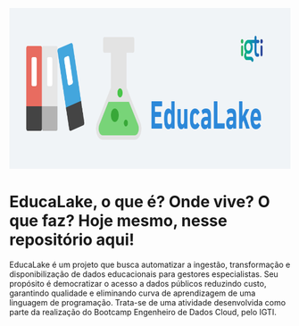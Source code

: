 <p align="center">
  <img src="https://github.com/spacemarcio/education-lake/blob/25285e4a12e947656482822ad1eb4356cffdff80/readme-images/educalake-logo.png" width="864" height="288"/>
</p>

# EducaLake, o que é? Onde vive? O que faz? Hoje mesmo, nesse repositório aqui!

EducaLake é um projeto que busca automatizar a ingestão, transformação e disponibilização de dados educacionais para gestores especialistas. Seu propósito é democratizar o acesso a dados públicos reduzindo custo, garantindo qualidade e eliminando curva de aprendizagem de uma linguagem de programação. Trata-se de uma atividade desenvolvida como parte da realização do Bootcamp Engenheiro de Dados Cloud, pelo IGTI.


